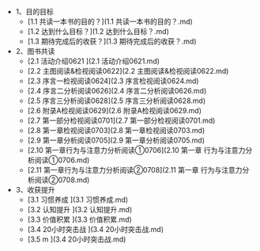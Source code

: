 * 1、目的目标
    * [1.1 共读一本书的目的？](1.1 共读一本书的目的？.md)
    * [1.2 达到什么目标？](1.2 达到什么目标？.md)
    * [1.3 期待完成后的收获？](1.3 期待完成后的收获？.md)
* 2、图书共读
    * [2.1 活动介绍0621 ](2.1 活动介绍0621.md)
    * [2.2 主图阅读&检视阅读0622](2.2 主图阅读&检视阅读0622.md)
    * [2.3 序言一检视阅读0624](2.3 序言检视阅读0624.md)
    * [2.4 序言二分析阅读0626](2.4 序言二分析阅读0626.md)
    * [2.5 序言三分析阅读0628](2.5 序言三分析阅读0628.md)
    * [2.6 附录A检视阅读0629](2.6 附录A检视阅读0629.md)
    * [2.7 第一部分检视阅读0701](2.7 第一部分检视阅读0701.md)
    * [2.8 第一章检视阅读0703](2.8 第一章检视阅读0703.md)
    * [2.9 第一章分析阅读0705](2.9 第一章分析阅读0705.md)
    * [2.10 第一章行为与注意力分析阅读①0706](2.10 第一章 行为与注意力分析阅读①0706.md)
    * [2.11 第一章行为与注意力分析阅读②0708](2.11 第一章 行为与注意力分析阅读②0708.md)
* 3、收获提升
    * [3.1 习惯养成 ](3.1 习惯养成.md)
    * [3.2 认知提升 ](3.2 认知提升.md)
    * [3.3 价值积累 ](3.3 价值积累.md)
    * [3.4 20小时突击战 ](3.4 20小时突击战.md)
    * [3.5 m ](3.4 20小时突击战.md)